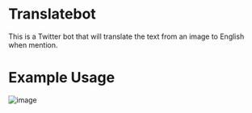 # Translatebot
This is a Twitter bot that will translate the text from an image to English when mention.

# Example Usage
![image](https://user-images.githubusercontent.com/70973703/107101386-1efcfc80-67e5-11eb-9104-d8d0121c6c14.png)
